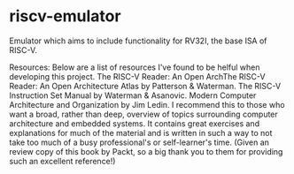 # riscv-emulator
Emulator which aims to include functionality for RV32I, the base ISA of RISC-V.

Resources:
Below are a list of resources I've found to be helful when developing this project.
The RISC-V Reader: An Open ArchThe RISC-V Reader: An Open Architecture Atlas by Patterson & Waterman.
The RISC-V Instruction Set Manual by Waterman & Asanovic.
Modern Computer Architecture and Organization by Jim Ledin. I recommend this to those who want a broad, rather than deep, overview of topics surrounding computer architecture and embedded systems. It contains great exercises and explanations for much of the material and is written in such a way to not take too much of a busy professional's or self-learner's time. (Given an review copy of this book by Packt, so a big thank you to them for providing such an excellent reference!) 


